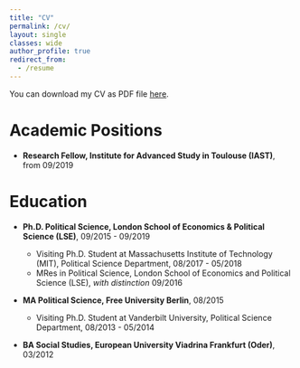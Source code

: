 ```yaml
---
title: "CV"
permalink: /cv/
layout: single
classes: wide
author_profile: true
redirect_from:
  - /resume
---
```


You can download my CV as PDF file [here](dl.dropboxusercontent.com/s/gdscez6xqclon7a/CV_EN_Jan_Stuckatz.pdf?dl=0).

Academic Positions
======
* **Research Fellow, Institute for Advanced Study in Toulouse (IAST)**, from 09/2019

Education
======
* **Ph.D. Political Science, London School of Economics & Political Science (LSE)**, 09/2015 - 09/2019
  * Visiting Ph.D. Student at Massachusetts Institute of Technology (MIT), Political Science Department, 08/2017 - 05/2018
  * MRes in Political Science, London School of Economics and Political Science (LSE), _with distinction_ 09/2016

* **MA Political Science, Free University Berlin**, 08/2015
  * Visiting Ph.D. Student at Vanderbilt University, Political Science Department,  08/2013 - 05/2014

* **BA Social Studies, European University Viadrina Frankfurt (Oder)**, 03/2012
